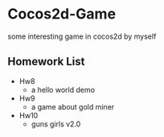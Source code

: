 # Cocos2d-Game
some interesting game in cocos2d by myself
## Homework List
* Hw8
  - a hello world demo
* Hw9
  - a game about gold miner
* Hw10
  - guns girls v2.0 
